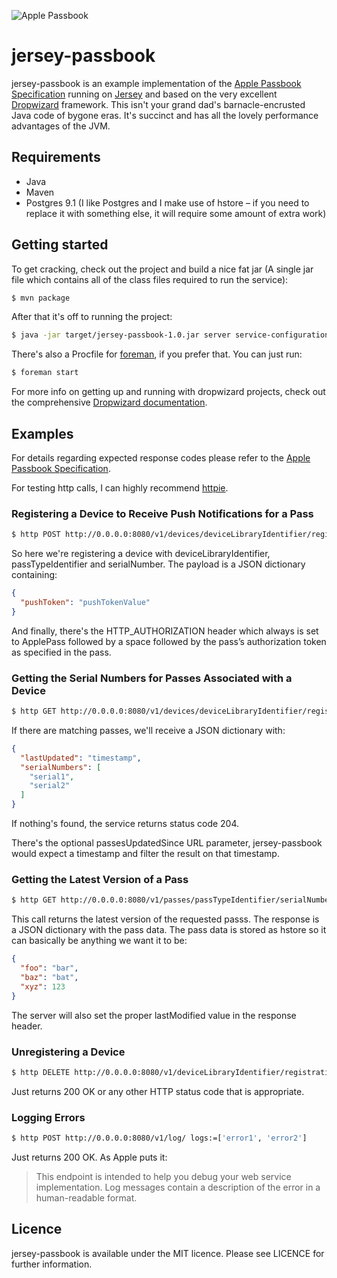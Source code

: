 ![Apple Passbook](http://images.apple.com/ios/whats-new/images/title_passbook.png)

# jersey-passbook

jersey-passbook is an example implementation of the [Apple Passbook Specification](https://developer.apple.com/library/prerelease/ios/#documentation/PassKit/Reference/PassKit_WebService/WebService.html "Apple Passbook Specification") running on [Jersey](http://jersey.java.net/ "Jersey") and based on the very excellent [Dropwizard](http://dropwizard.codahale.com/ "Dropwizard") framework. This isn't your grand dad's barnacle-encrusted Java code of bygone eras. It's succinct and has all the lovely performance advantages of the JVM.

## Requirements

- Java
- Maven
- Postgres 9.1 (I like Postgres and I make use of hstore – if you need to replace it with something else, it will require some amount of extra work)

## Getting started

To get cracking, check out the project and build a nice fat jar (A single jar file which contains all of the class files required to run the service):

```bash
$ mvn package
```

After that it's off to running the project:

```bash
$ java -jar target/jersey-passbook-1.0.jar server service-configuration.yml
```

There's also a Procfile for [foreman](https://github.com/ddollar/foreman "foreman"), if you prefer that. You can just run:

```bash
$ foreman start
```

For more info on getting up and running with dropwizard projects, check out the comprehensive [Dropwizard documentation](http://dropwizard.codahale.com/getting-started/ "Dropwizard documentation").

## Examples

For details regarding expected response codes please refer to the [Apple Passbook Specification](https://developer.apple.com/library/prerelease/ios/#documentation/PassKit/Reference/PassKit_WebService/WebService.html "Apple Passbook Specification").

For testing http calls, I can highly recommend [httpie](https://github.com/jkbr/httpie "httpie").

### Registering a Device to Receive Push Notifications for a Pass

```bash
$ http POST http://0.0.0.0:8080/v1/devices/deviceLibraryIdentifier/registrations/passTypeIdentifier/serialNumber pushToken=pushTokenValue HTTP_AUTHORIZATION:"ApplePass authenticationToken"
```

So here we're registering a device with deviceLibraryIdentifier, passTypeIdentifier and serialNumber. The payload is a JSON dictionary containing:

```json
{
  "pushToken": "pushTokenValue"
}
```

And finally, there's the HTTP_AUTHORIZATION header which always is set to ApplePass followed by a space followed by the pass’s authorization token as specified in the pass.

### Getting the Serial Numbers for Passes Associated with a Device

```bash
$ http GET http://0.0.0.0:8080/v1/devices/deviceLibraryIdentifier/registrations/passTypeIdentifier?passesUpdatedSince=tag
```

If there are matching passes, we'll receive a JSON dictionary with:

```json
{
  "lastUpdated": "timestamp",
  "serialNumbers": [
    "serial1",
    "serial2"
  ]
}
```

If nothing's found, the service returns status code 204.

There's the optional passesUpdatedSince URL parameter, jersey-passbook would expect a timestamp and filter the result on that timestamp.

### Getting the Latest Version of a Pass

```bash
$ http GET http://0.0.0.0:8080/v1/passes/passTypeIdentifier/serialNumber HTTP_AUTHORIZATION:"ApplePass authenticationToken"
```

This call returns the latest version of the requested passs. The response is a JSON dictionary with the pass data. The pass data is stored as hstore so it can basically be anything we want it to be:

```json
{
  "foo": "bar",
  "baz": "bat",
  "xyz": 123
}
```

The server will also set the proper lastModified value in the response header.

### Unregistering a Device

```bash
$ http DELETE http://0.0.0.0:8080/v1/deviceLibraryIdentifier/registrations/passTypeIdentifier/serialNumber HTTP_AUTHORIZATION:"ApplePass authenticationToken"
```

Just returns 200 OK or any other HTTP status code that is appropriate.

### Logging Errors

```bash
$ http POST http://0.0.0.0:8080/v1/log/ logs:=['error1', 'error2']
```

Just returns 200 OK. As Apple puts it:

> This endpoint is intended to help you debug your web service implementation. Log messages contain a description of the error in a human-readable format.

## Licence

jersey-passbook is available under the MIT licence. Please see LICENCE for further information.


